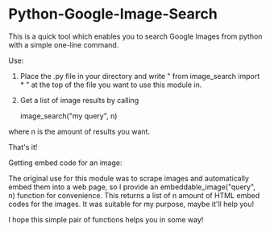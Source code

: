 Python-Google-Image-Search
==========================

This is a quick tool which enables you to search Google Images from python with a simple one-line command.

Use:
    
1. Place the .py file in your directory and write " from image_search import * " at the top of the file you want to use this module in.
    
2. Get a list of image results by calling 

    image_search("my query", n)

where n is the amount of results you want.

    
That's it!
    
    
Getting embed code for an image:
    
The original use for this module was to scrape images and automatically embed them into a web page, so 
I provide an 
    embeddable_image("query", n) 
function for convenience. This returns a list of n amount of HTML embed codes
for the images. It was suitable for my purpose, maybe it'll help you!
    
    
I hope this simple pair of functions helps you in some way!
    
    
